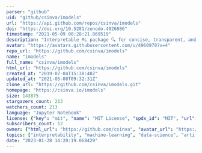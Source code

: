 ```yaml
---
parser: "github"
uid: "github/csinva/imodels"
url: "https://api.github.com/repos/csinva/imodels"
doi: "https://doi.org/10.5281/zenodo.4026886"
timestamp: "2021-05-09 00:28:21.869519"
description: "Interpretable ML package 🔍 for concise, transparent, and accurate predictive modeling (sklearn-compatible)."
avatar: "https://avatars.githubusercontent.com/u/4960970?v=4"
repo_url: "https://github.com/csinva/imodels"
name: "imodels"
full_name: "csinva/imodels"
html_url: "https://github.com/csinva/imodels"
created_at: "2019-07-04T15:38:48Z"
updated_at: "2021-05-08T09:32:31Z"
clone_url: "https://github.com/csinva/imodels.git"
homepage: "https://csinva.io/imodels"
size: 143875
stargazers_count: 213
watchers_count: 213
language: "Jupyter Notebook"
license: {"key": "mit", "name": "MIT License", "spdx_id": "MIT", "url": "https://api.github.com/licenses/mit", "node_id": "MDc6TGljZW5zZTEz"}
subscribers_count: 12
owner: {"html_url": "https://github.com/csinva", "avatar_url": "https://avatars.githubusercontent.com/u/4960970?v=4", "login": "csinva", "type": "User"}
topics: ["interpretability", "machine-learning", "data-science", "artificial-intelligence", "ml", "ai", "statistics", "scikit-learn", "python", "bayesian-rule-lists", "optimal-classification-tree", "rulefit", "uncertainty", "demo", "tutorial", "imodels", "rule-learning", "supervised-learning"]
date: "2023-01-28 14:20:19.068429"
---
```

